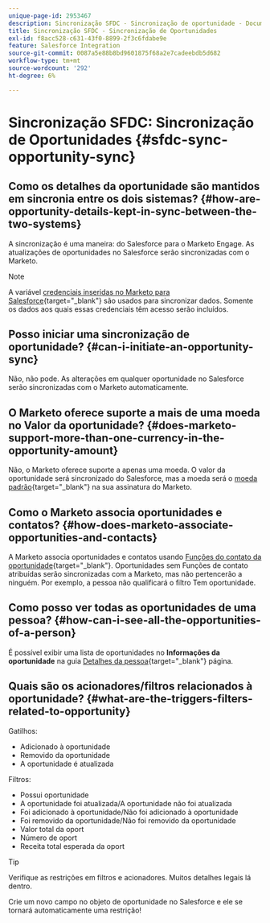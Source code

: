 ```yaml
---
unique-page-id: 2953467
description: Sincronização SFDC - Sincronização de oportunidade - Documentação do Marketo - Documentação do produto
title: Sincronização SFDC - Sincronização de Oportunidades
exl-id: f8acc528-c631-43f0-8899-2f3c6fdabe9e
feature: Salesforce Integration
source-git-commit: 0087a5e88b8bd9601875f68a2e7cadeebdb5d682
workflow-type: tm+mt
source-wordcount: '292'
ht-degree: 6%

---
```


# Sincronização SFDC: Sincronização de Oportunidades {#sfdc-sync-opportunity-sync}

## Como os detalhes da oportunidade são mantidos em sincronia entre os dois sistemas? {#how-are-opportunity-details-kept-in-sync-between-the-two-systems}

A sincronização é uma maneira: do Salesforce para o Marketo Engage. As atualizações de oportunidades no Salesforce serão sincronizadas com o Marketo.

>[!NOTE]
>
>A variável [credenciais inseridas no Marketo para Salesforce](/help/marketo/product-docs/crm-sync/salesforce-sync/setup/enterprise-unlimited-edition/step-2-of-3-create-a-salesforce-user-for-marketo-enterprise-unlimited.md){target="_blank"} são usados para sincronizar dados. Somente os dados aos quais essas credenciais têm acesso serão incluídos.

## Posso iniciar uma sincronização de oportunidade? {#can-i-initiate-an-opportunity-sync}

Não, não pode. As alterações em qualquer oportunidade no Salesforce serão sincronizadas com o Marketo automaticamente.

## O Marketo oferece suporte a mais de uma moeda no Valor da oportunidade? {#does-marketo-support-more-than-one-currency-in-the-opportunity-amount}

Não, o Marketo oferece suporte a apenas uma moeda. O valor da oportunidade será sincronizado do Salesforce, mas a moeda será o [moeda padrão](/help/marketo/product-docs/administration/settings/set-default-location-settings-for-a-subscription.md#set-the-default-currency-settings-for-a-subscription){target="_blank"} na sua assinatura do Marketo.

## Como o Marketo associa oportunidades e contatos? {#how-does-marketo-associate-opportunities-and-contacts}

A Marketo associa oportunidades e contatos usando [Funções do contato da oportunidade](https://help.salesforce.com/HTViewHelpDoc?id=contactroles.htm){target="_blank"}. Oportunidades sem Funções de contato atribuídas serão sincronizadas com a Marketo, mas não pertencerão a ninguém. Por exemplo, a pessoa não qualificará o filtro Tem oportunidade.

## Como posso ver todas as oportunidades de uma pessoa? {#how-can-i-see-all-the-opportunities-of-a-person}

É possível exibir uma lista de oportunidades no **Informações da oportunidade** na guia [Detalhes da pessoa](/help/marketo/product-docs/core-marketo-concepts/smart-lists-and-static-lists/managing-people-in-smart-lists/using-the-person-detail-page.md){target="_blank"} página.

## Quais são os acionadores/filtros relacionados à oportunidade? {#what-are-the-triggers-filters-related-to-opportunity}

Gatilhos:

* Adicionado à oportunidade
* Removido da oportunidade
* A oportunidade é atualizada

Filtros:

* Possui oportunidade
* A oportunidade foi atualizada/A oportunidade não foi atualizada
* Foi adicionado à oportunidade/Não foi adicionado à oportunidade
* Foi removido da oportunidade/Não foi removido da oportunidade
* Valor total da oport
* Número de oport
* Receita total esperada da oport

>[!TIP]
>
>Verifique as restrições em filtros e acionadores. Muitos detalhes legais lá dentro.
>
>Crie um novo campo no objeto de oportunidade no Salesforce e ele se tornará automaticamente uma restrição!
